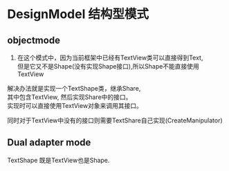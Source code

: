 # DesignModel 结构型模式
## objectmode
1. 在这个模式中，因为当前框架中已经有TextView类可以直接得到Text,<br>
但是它又不是Shape(没有实现Shape接口),所以Shape不能直接使用TextView<br>

解决办法就是实现一个TextShape类，继承Share,<br>
其中包含TextView, 然后实现Share中的接口。<br>
实现时可以直接使用TextView对象来调用其接口。<br>

同时对于TextView中没有的接口则需要TextShare自己实现(CreateManipulator)<br>


## Dual adapter mode
TextShape 既是TextView也是Shape.
